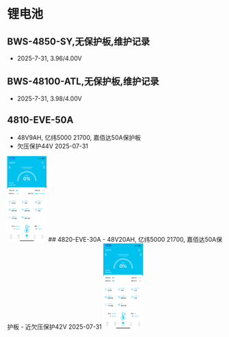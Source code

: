 # 锂电池
## BWS-4850-SY,无保护板,维护记录
- 2025-7-31, 3.96/4.00V
## BWS-48100-ATL,无保护板,维护记录
- 2025-7-31, 3.98/4.00V
## 4810-EVE-50A
- 48V9AH, 亿纬5000 21700, 嘉佰达50A保护板
- 欠压保护44V 2025-07-31
<img src="./images/4810-EVE-50A-low-voltage-protection.PNG" height="200"/>
## 4820-EVE-30A
- 48V20AH, 亿纬5000 21700, 嘉佰达50A保护板
- 近欠压保护42V 2025-07-31
<img src="./images/4820-EVE-30A-under-voltage-protection.PNG" height="200"/>
